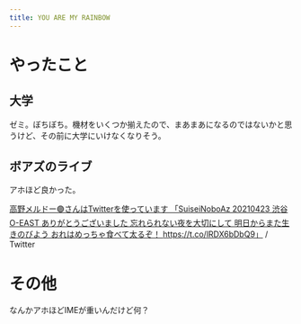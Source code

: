 ```yaml
---
title: YOU ARE MY RAINBOW
---
```


# やったこと

## 大学

ゼミ。ぼちぼち。機材をいくつか揃えたので、まあまあになるのではないかと思うけど、その前に大学にいけなくなりそう。

## ボアズのライブ

アホほど良かった。

<a href="https://twitter.com/takanomerde/status/1385589600538693638" class="embedly-card">高野メルドー🟣さんはTwitterを使っています 「SuiseiNoboAz 20210423 渋谷O-EAST ありがとうございました 忘れられない夜を大切にして 明日からまた生きのびよう おれはめっちゃ食べて太るぞ！ https://t.co/lRDX6bDbQ9」 / Twitter</a>

# その他

なんかアホほどIMEが重いんだけど何？